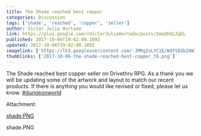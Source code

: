 ```yaml
---
title: The Shade reached best copper
categories: Discussion
tags: ['shade', 'reached', 'copper', 'seller']
author: Victor Julio Hurtado
link: https://plus.google.com/+VictorJulioHurtado/posts/SmoQhGLZqEL
published: 2017-10-06T19:02:00.109Z
updated: 2017-10-06T19:02:00.109Z
imagelink: ['https://lh3.googleusercontent.com/-JMRg2sLYC1E/WdfS93bZ4WI/AAAAAAAABfY/SxTdWoO45DUTify1xxa2FQfnZ8Nm1Se-wCJoC/w650-h843/shade.PNG']
thumblinks: ['2017-10-06-the-shade-reached-best-copper_tb.png']
---
```


The Shade reached best copper seller on Drivethru RPG. As a thank you we will be updating some of the artwork and layout to match our recent products. If there is anything you would like revised or fixed, please let us know. <a rel="nofollow" class="ot-hashtag" href="https://plus.google.com/s/%23dungeonworld/posts">#dungeonworld</a>


Attachment:

<a href='https://plus.google.com/photos/104200073560524096819/albums/6473874947886291809/6473874949661122914?sqi=100084733231320276299&sqsi=495ab0e7-7352-40c7-9718-677d19c9273e'>shade.PNG</a>


shade.PNG